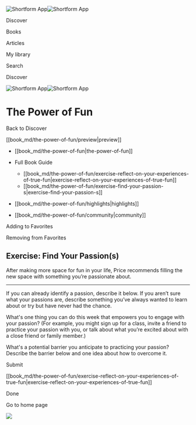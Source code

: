 ![Shortform App](/img/logo.36a2399e.svg)![Shortform App](/img/logo-dark.70c1b072.svg)

Discover

Books

Articles

My library

Search

Discover

![Shortform App](/img/logo.36a2399e.svg)![Shortform App](/img/logo-dark.70c1b072.svg)

# The Power of Fun

Back to Discover

[[book_md/the-power-of-fun/preview|preview]]

  * [[book_md/the-power-of-fun|the-power-of-fun]]
  * Full Book Guide

    * [[book_md/the-power-of-fun/exercise-reflect-on-your-experiences-of-true-fun|exercise-reflect-on-your-experiences-of-true-fun]]
    * [[book_md/the-power-of-fun/exercise-find-your-passion-s|exercise-find-your-passion-s]]
  * [[book_md/the-power-of-fun/highlights|highlights]]
  * [[book_md/the-power-of-fun/community|community]]



Adding to Favorites 

Removing from Favorites 

## Exercise: Find Your Passion(s)

After making more space for fun in your life, Price recommends filling the new space with something you’re passionate about.

* * *

If you can already identify a passion, describe it below. If you aren’t sure what your passions are, describe something you’ve always wanted to learn about or try but have never had the chance.

What's one thing you can do this week that empowers you to engage with your passion? (For example, you might sign up for a class, invite a friend to practice your passion with you, or talk about what you’re excited about with a close friend or family member.)

What's a potential barrier you anticipate to practicing your passion? Describe the barrier below and one idea about how to overcome it.

Submit 

[[book_md/the-power-of-fun/exercise-reflect-on-your-experiences-of-true-fun|exercise-reflect-on-your-experiences-of-true-fun]]

Done

Go to home page 

![](https://bat.bing.com/action/0?ti=56018282&Ver=2&mid=79853d2b-d33f-4c9b-83aa-83180719cc78&sid=1711133063fa11eebdec89a8b8ae3bbc&vid=171147a063fa11eea7440fcfeb230d96&vids=0&msclkid=N&pi=0&lg=en-US&sw=800&sh=600&sc=24&nwd=1&tl=Shortform%20%7C%20The%20Power%20of%20Fun&p=https%3A%2F%2Fwww.shortform.com%2Fapp%2Fbook%2Fthe-power-of-fun%2Fexercise-find-your-passion-s&r=&lt=396&evt=pageLoad&sv=1&rn=308548)

